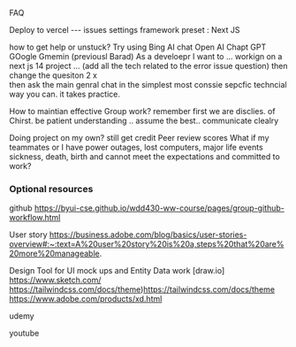 FAQ 



Deploy to vercel --- 
issues 
settings 
framework preset : Next JS

how to get help or unstuck?
Try using Bing AI chat
Open AI Chapt GPT 
GOogle Gmemin (previousl Barad) 
As a develoepr I want to ...
workign on a next js 14 project ... (add all the tech related to the error issue question) 
then change the quesiton 2 x  
then ask the main genral chat in the simplest most conssie sepcfic techncial way you can. it takes practice. 

How to maintian effective Group work?
remember first we are disclies. of Chirst.  be patient understanding .. assume the best.. 
communicate clealry 

Doing project on my own? still get credit 
Peer review scores 
What if my teammates or I have power outages, lost computers,  major life events sickness, death, birth and cannot meet the expectations and committed to work?

### Optional resources

github 
https://byui-cse.github.io/wdd430-ww-course/pages/group-github-workflow.html

User story
https://business.adobe.com/blog/basics/user-stories-overview#:~:text=A%20user%20story%20is%20a,steps%20that%20are%20more%20manageable.

Design Tool for UI mock ups and Entity Data work  [draw.io]
https://www.sketch.com/
https://tailwindcss.com/docs/theme)https://tailwindcss.com/docs/theme
https://www.adobe.com/products/xd.html

udemy 

youtube 
